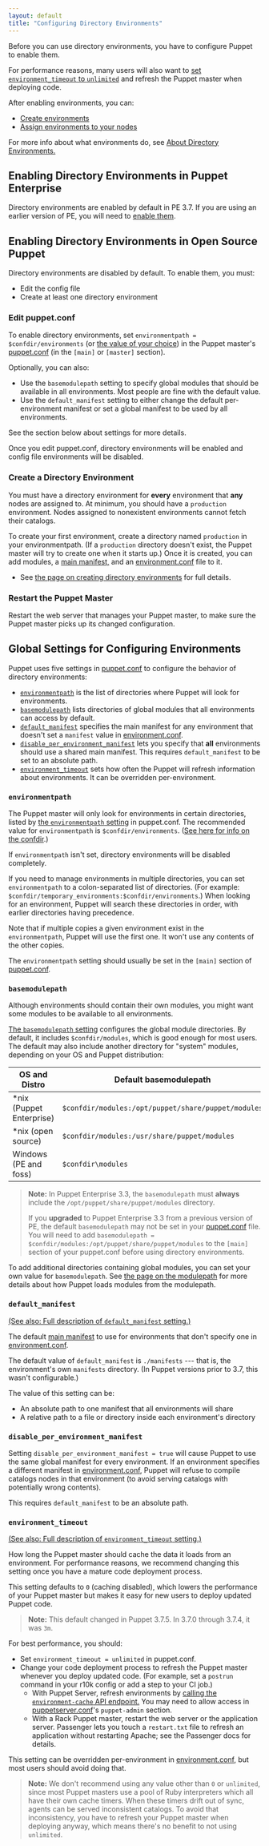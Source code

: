 ```yaml
---
layout: default
title: "Configuring Directory Environments"
---
```


[environmentpath]: ./configuration.html#environmentpath
[confdir]: ./dirs_confdir.markdown
[puppet.conf]: ./config_file_main.markdown
[modulepath]: ./dirs_modulepath.markdown
[basemodulepath]: ./configuration.html#basemodulepath
[environment.conf]: ./config_file_environment.markdown
[environment_timeout]: ./configuration.html#environmenttimeout
[create_environment]: ./environments_creating.markdown
[about]: ./environments.markdown
[assign]: ./environments_assigning.markdown
[default_manifest]: ./configuration.html#defaultmanifest
[disable_per_environment_manifest]: ./configuration.html#disableperenvironmentmanifest
[main manifest]: ./dirs_manifest.markdown


Before you can use directory environments, you have to configure Puppet to enable them.

For performance reasons, many users will also want to [set `environment_timeout` to `unlimited`][inpage_timeout] and refresh the Puppet master when deploying code.

After enabling environments, you can:

* [Create environments][create_environment]
* [Assign environments to your nodes][assign]

For more info about what environments do, see [About Directory Environments.][about]

Enabling Directory Environments in Puppet Enterprise
-----

Directory environments are enabled by default in PE 3.7. If you are using an earlier version of PE, you will need to [enable them](/puppet/3.6/reference/environments_configuring.html#enabling-directory-environments-in-puppet-enterprise).

Enabling Directory Environments in Open Source Puppet
-----

Directory environments are disabled by default. To enable them, you must:

* Edit the config file
* Create at least one directory environment

### Edit puppet.conf

To enable directory environments, set `environmentpath = $confdir/environments` (or [the value of your choice][inpage_environmentpath]) in the Puppet master's [puppet.conf][] (in the `[main]` or `[master]` section).

Optionally, you can also:

* Use the `basemodulepath` setting to specify global modules that should be available in all environments. Most people are fine with the default value.
* Use the `default_manifest` setting to either change the default per-environment manifest or set a global manifest to be used by all environments.

See the section below about settings for more details.

Once you edit puppet.conf, directory environments will be enabled and config file environments will be disabled.

### Create a Directory Environment

You must have a directory environment for **every** environment that **any** nodes are assigned to. At minimum, you should have a `production` environment. Nodes assigned to nonexistent environments cannot fetch their catalogs.

To create your first environment, create a directory named `production` in your environmentpath. (If a `production` directory doesn't exist, the Puppet master will try to create one when it starts up.) Once it is created, you can add modules, a [main manifest,][main manifest] and an [environment.conf][] file to it.

* See [the page on creating directory environments][create_environment] for full details.

### Restart the Puppet Master

Restart the web server that manages your Puppet master, to make sure the Puppet master picks up its changed configuration.


Global Settings for Configuring Environments
-----

Puppet uses five settings in [puppet.conf][] to configure the behavior of directory environments:

* [`environmentpath`][environmentpath] is the list of directories where Puppet will look for environments.
* [`basemodulepath`][basemodulepath] lists directories of global modules that all environments can access by default.
* [`default_manifest`][default_manifest] specifies the main manifest for any environment that doesn't set a `manifest` value in [environment.conf][].
* [`disable_per_environment_manifest`][disable_per_environment_manifest] lets you specify that **all** environments should use a shared main manifest. This requires `default_manifest` to be set to an absolute path.
* [`environment_timeout`][environment_timeout] sets how often the Puppet will refresh information about environments. It can be overridden per-environment.

### `environmentpath`

[inpage_environmentpath]: #about-environmentpath

The Puppet master will only look for environments in certain directories, listed by [the `environmentpath` setting][environmentpath] in puppet.conf. The recommended value for `environmentpath` is `$confdir/environments`. ([See here for info on the confdir][confdir].)

If `environmentpath` isn't set, directory environments will be disabled completely.

If you need to manage environments in multiple directories, you can set `environmentpath` to a colon-separated list of directories. (For example: `$confdir/temporary_environments:$confdir/environments`.) When looking for an environment, Puppet will search these directories in order, with earlier directories having precedence.

Note that if multiple copies a given environment exist in the `environmentpath`, Puppet will use the first one. It won't use any contents of the other copies.

The `environmentpath` setting should usually be set in the `[main]` section of [puppet.conf][].

### `basemodulepath`

Although environments should contain their own modules, you might want some modules to be available to all environments.

[The `basemodulepath` setting][basemodulepath] configures the global module directories. By default, it includes `$confdir/modules`, which is good enough for most users. The default may also include another directory for "system" modules, depending on your OS and Puppet distribution:

OS and Distro             | Default basemodulepath
--------------------------|----------------------------------------------------
\*nix (Puppet Enterprise) | `$confdir/modules:/opt/puppet/share/puppet/modules`
\*nix (open source)       | `$confdir/modules:/usr/share/puppet/modules`
Windows (PE and foss)     | `$confdir\modules`

> **Note:** In Puppet Enterprise 3.3, the `basemodulepath` must **always** include the `/opt/puppet/share/puppet/modules` directory.
>
> If you **upgraded** to Puppet Enterprise 3.3 from a previous version of PE, the default `basemodulepath` may not be set in your [puppet.conf][] file. You will need to add `basemodulepath = $confdir/modules:/opt/puppet/share/puppet/modules` to the `[main]` section of your puppet.conf before using directory environments.

To add additional directories containing global modules, you can set your own value for `basemodulepath`. See [the page on the modulepath][modulepath] for more details about how Puppet loads modules from the modulepath.

### `default_manifest`

[(See also: Full description of `default_manifest` setting.)](./configuration.html#defaultmanifest)

The default [main manifest][] to use for environments that don't specify one in [environment.conf][].

The default value of `default_manifest` is `./manifests` --- that is, the environment's own `manifests` directory. (In Puppet versions prior to 3.7, this wasn't configurable.)

The value of this setting can be:

* An absolute path to one manifest that all environments will share
* A relative path to a file or directory inside each environment's directory

### `disable_per_environment_manifest`

Setting `disable_per_environment_manifest = true` will cause Puppet to use the same global manifest for every environment. If an environment specifies a different manifest in [environment.conf][], Puppet will refuse to compile catalogs nodes in that environment (to avoid serving catalogs with potentially wrong contents).

This requires `default_manifest` to be an absolute path.

### `environment_timeout`

[inpage_timeout]: #environmenttimeout
[puppetserver.conf]: /puppetserver/latest/configuration.html#puppetserverconf
[environment-cache]: /puppetserver/latest/admin-api/v1/environment-cache.markdown

[(See also: Full description of `environment_timeout` setting.)](./configuration.html#environmenttimeout)

How long the Puppet master should cache the data it loads from an environment. For performance reasons, we recommend changing this setting once you have a mature code deployment process.

This setting defaults to `0` (caching disabled), which lowers the performance of your Puppet master but makes it easy for new users to deploy updated Puppet code.

> **Note:** This default changed in Puppet 3.7.5. In 3.7.0 through 3.7.4, it was `3m`.

For best performance, you should:

* Set `environment_timeout = unlimited` in puppet.conf.
* Change your code deployment process to refresh the Puppet master whenever you deploy updated code. (For example, set a `postrun` command in your r10k config or add a step to your CI job.)
    * With Puppet Server, refresh environments by [calling the `environment-cache` API endpoint.][environment-cache] You may need to allow access in [puppetserver.conf][]'s `puppet-admin` section.
    * With a Rack Puppet master, restart the web server or the
      application server. Passenger lets you touch a `restart.txt` file to
      refresh an application without restarting Apache; see the Passenger docs
      for details.

This setting can be overridden per-environment in [environment.conf][], but most users should avoid doing that.

> **Note:** We don't recommend using any value other than `0` or `unlimited`, since most Puppet masters use a pool of Ruby interpreters which all have their own cache timers. When these timers drift out of sync, agents can be served inconsistent catalogs. To avoid that inconsistency, you have to refresh your Puppet master when deploying anyway, which means there's no benefit to not using `unlimited`.
